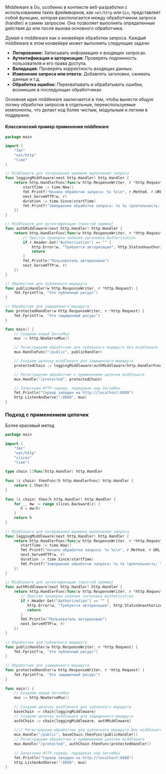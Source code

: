 Middleware в Go, особенно в контексте веб-разработки с использованием таких фреймворков, как `net/http` или `Gin`, представляет собой функцию, которая располагается между обработчиком запроса (handler) и самим запросом. Она позволяет выполнять определенные действия до или после вызова основного обработчика.

Думай о middleware как о конвейере обработки запроса. Каждый middleware в этом конвейере может выполнять следующие задачи:

- **Логирование:** Записывать информацию о входящих запросах.
- **Аутентификация и авторизация:** Проверять подлинность пользователя и его права доступа.
- **Валидация:** Проверять корректность входящих данных.
- **Изменение запроса или ответа:** Добавлять заголовки, сжимать данные и т.д.
- **Обработка ошибок:** Перехватывать и обрабатывать ошибки, возникшие в последующих обработчиках.

Основная идея middleware заключается в том, чтобы вынести общую логику обработки запросов в отдельные, переиспользуемые компоненты, что делает код более чистым, модульным и легким в поддержке.


#### Классический пример применения middleware
```go
package main

import (
	"fmt"
	"net/http"
	"time"
)

// Middleware для логирования времени выполнения запроса
func loggingMiddleware(next http.Handler) http.Handler {
	return http.HandlerFunc(func(w http.ResponseWriter, r *http.Request) {
		startTime := time.Now()
		fmt.Printf("Начало обработки запроса: %s %s\n", r.Method, r.URL.Path)
		next.ServeHTTP(w, r)
		duration := time.Since(startTime)
		fmt.Printf("Завершение обработки запроса: %s %s (длительность: %s)\n", r.Method, r.URL.Path, duration)
	})
}

// Middleware для аутентификации (простой пример)
func authMiddleware(next http.Handler) http.Handler {
	return http.HandlerFunc(func(w http.ResponseWriter, r *http.Request) {
		// Простая проверка наличия заголовка Authorization
		if r.Header.Get("Authorization") == "" {
			http.Error(w, "Требуется авторизация", http.StatusUnauthorized)
			return
		}
		fmt.Println("Пользователь авторизован")
		next.ServeHTTP(w, r)
	})
}

// Обработчик для публичного маршрута
func publicHandler(w http.ResponseWriter, r *http.Request) {
	fmt.Fprintf(w, "Это публичный ресурс")
}

// Обработчик для защищенного маршрута
func protectedHandler(w http.ResponseWriter, r *http.Request) {
	fmt.Fprintf(w, "Это защищенный ресурс")
}

func main() {
	// Создаем новый ServeMux
	mux := http.NewServeMux()

	// Регистрируем обработчик для публичного маршрута без middleware
	mux.HandleFunc("/public", publicHandler)

	// Создаем цепочку middleware для защищенного маршрута
	protectedChain := loggingMiddleware(authMiddleware(http.HandlerFunc(protectedHandler)))

	// Регистрируем обработчик с применением цепочки middleware
	mux.Handle("/protected", protectedChain)

	// Запускаем HTTP-сервер, передавая наш ServeMux
	fmt.Println("Сервер запущен на http://localhost:8080")
	http.ListenAndServe(":8080", mux)
}
```


### Подход с применением цепочек
Более красивый метод

```go
package main  
  
import (  
    "fmt"  
    "net/http"    
    "slices"    
    "time")  
  
type chain []func(http.Handler) http.Handler  
  
func (c chain) thenFunc(h http.HandlerFunc) http.Handler {  
    return c.then(h)  
}  
  
func (c chain) then(h http.Handler) http.Handler {  
    for _, mw := range slices.Backward(c) {  
       h = mw(h)  
    }  
    return h  
}  
  
// Middleware для логирования времени выполнения запроса  
func loggingMiddleware(next http.Handler) http.Handler {  
    return http.HandlerFunc(func(w http.ResponseWriter, r *http.Request) {  
       startTime := time.Now()  
       fmt.Printf("Начало обработки запроса: %s %s\n", r.Method, r.URL.Path)  
       next.ServeHTTP(w, r)  
       duration := time.Since(startTime)  
       fmt.Printf("Завершение обработки запроса: %s %s (длительность: %s)\n", r.Method, r.URL.Path, duration)  
    })  
}  
  
// Middleware для аутентификации (простой пример)  
func authMiddleware(next http.Handler) http.Handler {  
    return http.HandlerFunc(func(w http.ResponseWriter, r *http.Request) {  
       // Простая проверка наличия заголовка Authorization  
       if r.Header.Get("Authorization") == "" {  
          http.Error(w, "Требуется авторизация", http.StatusUnauthorized)  
          return  
       }  
       fmt.Println("Пользователь авторизован")  
       next.ServeHTTP(w, r)  
    })  
}  
  
// Обработчик для публичного маршрута  
func publicHandler(w http.ResponseWriter, r *http.Request) {  
    fmt.Fprintf(w, "Это публичный ресурс")  
}  
  
// Обработчик для защищенного маршрута  
func protectedHandler(w http.ResponseWriter, r *http.Request) {  
    fmt.Fprintf(w, "Это защищенный ресурс")  
}  
  
func main() {  
    // Создаем новый ServeMux  
    mux := http.NewServeMux()  
  
    // Создаем цепочку middleware для публичного маршрута  
    baseChain := chain{loggingMiddleware}  
    // Создаем цепочку middleware для защищенного маршрута  
    authChain := chain{loggingMiddleware, authMiddleware}  
  
    //// Регистрируем обработчик для публичного маршрута без middleware  
    mux.Handle("/public", baseChain.thenFunc(publicHandler))  
    // Регистрируем обработчик с применением цепочки middleware  
    mux.Handle("/protected", authChain.thenFunc(protectedHandler))  
  
    // Запускаем HTTP-сервер, передавая наш ServeMux  
    fmt.Println("Сервер запущен на http://localhost:8888")  
    http.ListenAndServe(":8888", mux)  
}
```